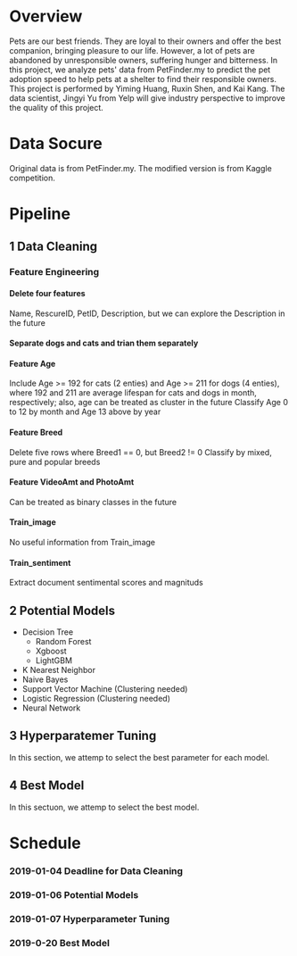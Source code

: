 # Overview
Pets are our best friends. They are loyal to their owners and offer the best companion, bringing pleasure to our life. However, a lot of pets are abandoned by unresponsible owners, suffering hunger and bitterness. In this project, we analyze pets' data from PetFinder.my to predict the pet adoption speed to help pets at a shelter to find their responsible owners. This project is performed by Yiming Huang, Ruxin Shen, and Kai Kang. The data scientist, Jingyi Yu from Yelp will give industry perspective to improve the quality of this project.

# Data Socure
Original data is from PetFinder.my. The modified version is from Kaggle competition.

# Pipeline

## 1 Data Cleaning
### Feature Engineering
#### Delete four features
Name, RescureID, PetID, Description, but we can explore the Description in the future
#### Separate dogs and cats and trian them separately
#### Feature Age
Include Age >= 192 for cats (2 enties) and Age >= 211 for dogs (4 enties), where 192 and 211 are average lifespan for cats and dogs in month, respectively; also, age can be treated as cluster in the future
Classify Age 0 to 12 by month and Age 13 above by year
#### Feature Breed
Delete five rows where Breed1 == 0, but Breed2 != 0
Classify by mixed, pure and popular breeds
#### Feature VideoAmt and PhotoAmt
Can be treated as binary classes in the future
#### Train_image
No useful information from Train_image
#### Train_sentiment
Extract document sentimental scores and magnituds

## 2 Potential Models
* Decision Tree
    * Random Forest
    * Xgboost
    * LightGBM
* K Nearest Neighbor 
* Naive Bayes
* Support Vector Machine (Clustering needed)
* Logistic Regression (Clustering needed)
* Neural Network

## 3 Hyperparatemer Tuning
In this section, we attemp to select the best parameter for each model.
## 4 Best Model
In this sectuon, we attemp to select the best model.

# Schedule
### 2019-01-04 Deadline for Data Cleaning
### 2019-01-06 Potential Models
### 2019-01-07 Hyperparameter Tuning
### 2019-0-20 Best Model
